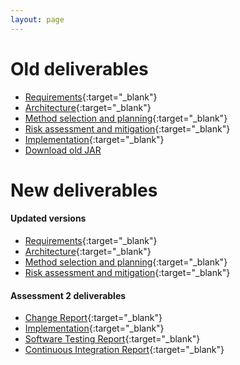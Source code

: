 ```yaml
---
layout: page
---
```

# Old deliverables

* [Requirements](../deliverables/Req1.pdf){:target="_blank"}
* [Architecture](../deliverables/Arch1.pdf){:target="_blank"}
* [Method selection and planning](../deliverables/Plan1.pdf){:target="_blank"}
* [Risk assessment and mitigation](../deliverables/Risk1.pdf){:target="_blank"}
* [Implementation](../deliverables/Impl1.pdf){:target="_blank"}
* [Download old JAR](https://github.com/lakhanmankani/eng1-t32-auber/releases/download/1.0/Auber-eng1-t32.jar)

# New deliverables

#### Updated versions
* [Requirements](../deliverables/Req2.pdf){:target="_blank"}
* [Architecture](../deliverables/Arch2.pdf){:target="_blank"}
* [Method selection and planning](../deliverables/Plan2.pdf){:target="_blank"}
* [Risk assessment and mitigation](../deliverables/Risk2.pdf){:target="_blank"}

#### Assessment 2 deliverables
* [Change Report](../deliverables/Change2.pdf){:target="_blank"}
* [Implementation](../deliverables/Impl2.pdf){:target="_blank"}
* [Software Testing Report](../deliverables/Test2.pdf){:target="_blank"}
* [Continuous Integration Report](../deliverables/Ci2.pdf){:target="_blank"}
